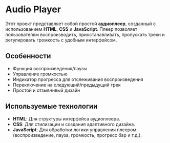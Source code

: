 # Audio Player

Этот проект представляет собой простой **аудиоплеер**, созданный с использованием **HTML**, **CSS** и **JavaScript**. Плеер позволяет пользователям воспроизводить, приостанавливать, пропускать треки и регулировать громкость с удобным интерфейсом.

## Особенности

- Функция воспроизведения/паузы
- Управление громкостью
- Индикатор прогресса для отслеживания воспроизведения
- Переключение на следующий/предыдущий трек
- Простой и отзывчивый дизайн

## Используемые технологии

- **HTML**: Для структуры интерфейса аудиоплеера.
- **CSS**: Для стилизации и создания адаптивного дизайна.
- **JavaScript**: Для обработки логики управления плеером (воспроизведение, пауза, громкость, прогресс бар и т.д.).
